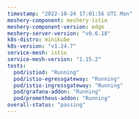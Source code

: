 ```yaml
---
timestamp: "2022-10-24 17:01:56 UTC Mon"
meshery-component: meshery-istio
meshery-component-version: edge
meshery-server-version: "v0.6.18"
k8s-distro: minikube
k8s-version: "v1.24.7"
service-mesh: istio
service-mesh-version: "1.15.2"
tests:
  pod/istiod: "Running"
  pod/istio-egressgateway: "Running"
  pod/istio-ingressgateway: "Running"
  pod/grafana-addon: "Running"
  pod/prometheus-addon: "Running"
overall-status: "passing"
---
```

